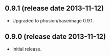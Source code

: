 ## 0.9.1 (release date 2013-11-12)

 * Upgraded to phusion/baseimage 0.9.1.

## 0.9.0 (release date 2013-11-12)

 * Initial release.

